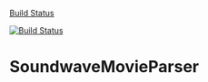 [Build Status](https://vsrm.dev.azure.com/lorddarckarz/_apis/public/Release/badge/16212dc1-00f7-4f25-829c-907a6ae58d90/1/1)

[![Build Status](https://dev.azure.com/lorddarckarz/SoundwaveMovieCatalog/_apis/build/status/SoundwaveMovieCatalog-ASP.NET%20Core-CI?branchName=master)](https://dev.azure.com/lorddarckarz/SoundwaveMovieCatalog/_build/latest?definitionId=17&branchName=master)

# SoundwaveMovieParser
